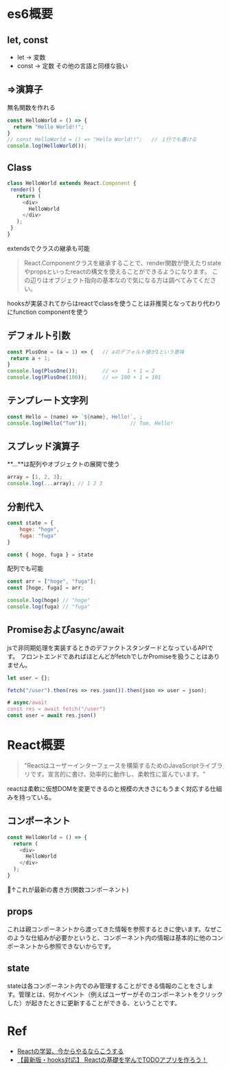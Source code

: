 # es6概要
## let, const
- let → 変数
- const → 定数
その他の言語と同様な扱い

## =>演算子
無名関数を作れる
```js
const HelloWorld = () => {
  return "Hello World!!";
}
// const HelloWorld = () => "Hello World!!";   // １行でも書ける
console.log(HelloWorld());     
```

## Class
```js
class HelloWorld extends React.Component {
 render() {
   return (
     <div>
       HelloWorld
     </div>
   );
 }
}
```
extendsでクラスの継承も可能
> React.Componentクラスを継承することで、render関数が使えたりstateやpropsといったreactの構文を使えることができるようになります。
この辺りはオブジェクト指向の基本なので気になる方は調べてみてください。

hooksが実装されてからはreactでclassを使うことは非推奨となっており代わりにfunction componentを使う

## デフォルト引数
```js
const PlusOne = (a = 1) => {   // aのデフォルト値が1という意味
 return a + 1;
}
console.log(PlusOne());        // =>   1 + 1 = 2
console.log(PlusOne(100));     // => 100 + 1 = 101
```

## テンプレート文字列
```js
const Hello = (name) => `${name}, Hello!`, ;
console.log(Hello("Tom"));              // Tom, Hello!
```

## スプレッド演算子
**...**は配列やオブジェクトの展開で使う

```js
array = [1, 2, 3];
console.log(...array); // 1 2 3
```

## 分割代入

```js
const state = {
    hoge: "hoge",
    fuga: "fuga"
}

const { hoge, fuga } = state
```
配列でも可能
```js
const arr = ["hoge", "fuga"];
const [hoge, fuga] = arr;

console.log(hoge) // "hoge"
console.log(fuga) // "fuga"
```

## Promiseおよびasync/await
jsで非同期処理を実装するときのデファクトスタンダードとなっているAPIです。
フロントエンドであればほとんどがfetchでしかPromiseを扱うことはありません。
```js
let user = {};

fetch("/user").then(res => res.json()).then(json => user = json);

# async/await
const res = await fetch("/user")
const user = await res.json()
```

# React概要
>"Reactはユーザーインターフェースを構築するためのJavaScriptライブラリです。宣言的に書け、効率的に動作し、柔軟性に富んでいます。"

reactは柔軟に仮想DOMを変更できるのと規模の大きさにもうまく対応する仕組みを持っている。

## コンポーネント
```js
const HelloWorld = () => {
  return (
    <div>
      HelloWorld
    </div>
  );
}
```
↑これが最新の書き方(関数コンポーネント)

## props
これは親コンポーネントから渡ってきた情報を参照するときに使います。なぜこのような仕組みが必要かというと、コンポーネント内の情報は基本的に他のコンポーネントから参照できないからです。

## state
stateは各コンポーネント内でのみ管理することができる情報のことをさします。管理とは、何かイベント（例えばユーザーがそのコンポーネントをクリックした）が起きたときに更新することができる、ということです。



# Ref
- [Reactの学習、今からやるならこうする](https://qiita.com/d0ne1s/items/971ffc8db6815e9aaad0)
- [【最新版・hooks対応】 Reactの基礎を学んでTODOアプリを作ろう！](https://note.com/dragontaro/n/n04e0b9c0cca7)